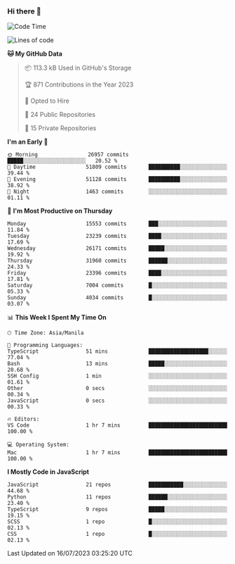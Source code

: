 ### Hi there 👋

<!--START_SECTION:waka-->
![Code Time](http://img.shields.io/badge/Code%20Time-334%20hrs%207%20mins-blue)

![Lines of code](https://img.shields.io/badge/From%20Hello%20World%20I%27ve%20Written-58.0%20million%20lines%20of%20code-blue)

**🐱 My GitHub Data** 

> 📦 113.3 kB Used in GitHub's Storage 
 > 
> 🏆 871 Contributions in the Year 2023
 > 
> 💼 Opted to Hire
 > 
> 📜 24 Public Repositories 
 > 
> 🔑 15 Private Repositories 
 > 
**I'm an Early 🐤** 

```text
🌞 Morning                26957 commits       █████░░░░░░░░░░░░░░░░░░░░   20.52 % 
🌆 Daytime                51809 commits       ██████████░░░░░░░░░░░░░░░   39.44 % 
🌃 Evening                51128 commits       ██████████░░░░░░░░░░░░░░░   38.92 % 
🌙 Night                  1463 commits        ░░░░░░░░░░░░░░░░░░░░░░░░░   01.11 % 
```
📅 **I'm Most Productive on Thursday** 

```text
Monday                   15553 commits       ███░░░░░░░░░░░░░░░░░░░░░░   11.84 % 
Tuesday                  23239 commits       ████░░░░░░░░░░░░░░░░░░░░░   17.69 % 
Wednesday                26171 commits       █████░░░░░░░░░░░░░░░░░░░░   19.92 % 
Thursday                 31960 commits       ██████░░░░░░░░░░░░░░░░░░░   24.33 % 
Friday                   23396 commits       ████░░░░░░░░░░░░░░░░░░░░░   17.81 % 
Saturday                 7004 commits        █░░░░░░░░░░░░░░░░░░░░░░░░   05.33 % 
Sunday                   4034 commits        █░░░░░░░░░░░░░░░░░░░░░░░░   03.07 % 
```


📊 **This Week I Spent My Time On** 

```text
🕑︎ Time Zone: Asia/Manila

💬 Programming Languages: 
TypeScript               51 mins             ███████████████████░░░░░░   77.04 % 
Bash                     13 mins             █████░░░░░░░░░░░░░░░░░░░░   20.68 % 
SSH Config               1 min               ░░░░░░░░░░░░░░░░░░░░░░░░░   01.61 % 
Other                    0 secs              ░░░░░░░░░░░░░░░░░░░░░░░░░   00.34 % 
JavaScript               0 secs              ░░░░░░░░░░░░░░░░░░░░░░░░░   00.33 % 

🔥 Editors: 
VS Code                  1 hr 7 mins         █████████████████████████   100.00 % 

💻 Operating System: 
Mac                      1 hr 7 mins         █████████████████████████   100.00 % 
```

**I Mostly Code in JavaScript** 

```text
JavaScript               21 repos            ███████████░░░░░░░░░░░░░░   44.68 % 
Python                   11 repos            ██████░░░░░░░░░░░░░░░░░░░   23.40 % 
TypeScript               9 repos             █████░░░░░░░░░░░░░░░░░░░░   19.15 % 
SCSS                     1 repo              █░░░░░░░░░░░░░░░░░░░░░░░░   02.13 % 
CSS                      1 repo              █░░░░░░░░░░░░░░░░░░░░░░░░   02.13 % 
```




 Last Updated on 16/07/2023 03:25:20 UTC
<!--END_SECTION:waka-->
